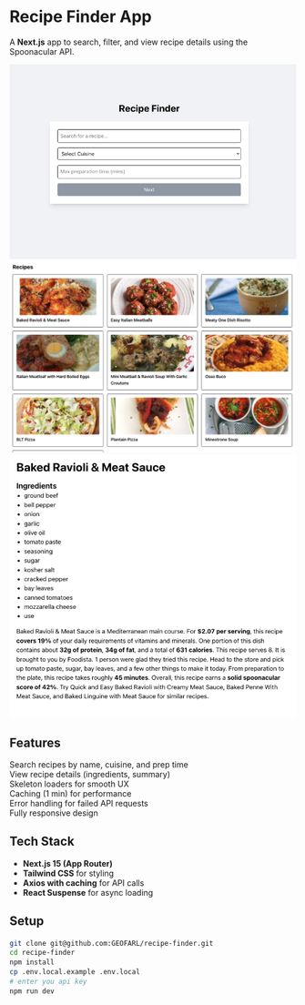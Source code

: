 # Recipe Finder App

A **Next.js** app to search, filter, and view recipe details using the Spoonacular API.

![Recipe Form](public/recipe-form.png)
![Recipes](public/recipes.png)
![Recipe Details](public/recipe-details.png)

## Features

Search recipes by name, cuisine, and prep time  
View recipe details (ingredients, summary)  
Skeleton loaders for smooth UX  
Caching (1 min) for performance  
Error handling for failed API requests  
Fully responsive design

## Tech Stack

- **Next.js 15 (App Router)**
- **Tailwind CSS** for styling
- **Axios with caching** for API calls
- **React Suspense** for async loading

## Setup

```bash
git clone git@github.com:GEOFARL/recipe-finder.git
cd recipe-finder
npm install
cp .env.local.example .env.local
# enter you api key
npm run dev
```

